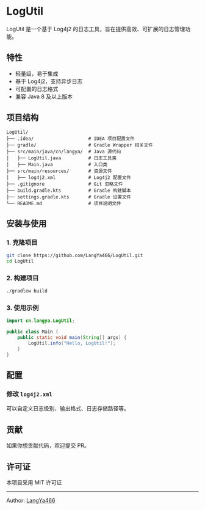 # LogUtil

LogUtil 是一个基于 Log4j2 的日志工具，旨在提供高效、可扩展的日志管理功能。

## 特性
- 轻量级，易于集成
- 基于 Log4j2，支持异步日志
- 可配置的日志格式
- 兼容 Java 8 及以上版本

## 项目结构
```
LogUtil/
├── .idea/                    # IDEA 项目配置文件
├── gradle/                   # Gradle Wrapper 相关文件
├── src/main/java/cn/langya/  # Java 源代码
│   ├── LogUtil.java          # 日志工具类
│   ├── Main.java             # 入口类
├── src/main/resources/       # 资源文件
│   ├── log4j2.xml            # Log4j2 配置文件
├── .gitignore                # Git 忽略文件
├── build.gradle.kts          # Gradle 构建脚本
├── settings.gradle.kts       # Gradle 设置文件
└── README.md                 # 项目说明文件
```

## 安装与使用
### 1. 克隆项目
```sh
git clone https://github.com/LangYa466/LogUtil.git
cd LogUtil
```

### 2. 构建项目
```sh
./gradlew build
```

### 3. 使用示例
```java
import cn.langya.LogUtil;

public class Main {
    public static void main(String[] args) {
        LogUtil.info("Hello, LogUtil!");
    }
}
```

## 配置
### 修改 `log4j2.xml`
可以自定义日志级别、输出格式、日志存储路径等。

## 贡献
如果你想贡献代码，欢迎提交 PR。

## 许可证
本项目采用 MIT 许可证

---
Author: [LangYa466](https://github.com/LangYa466)

